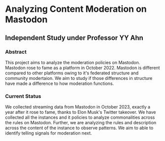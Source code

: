 <h1>Analyzing Content Moderation on Mastodon</h1>
<h2>Independent Study under Professor YY Ahn</h2>
<h3>Abstract</h3>
<p>This project aims to analyze the moderation policies on Mastodon. 
  Mastodon rose to fame as a platform in October 2022. 
  Mastodon is different compared to other platforms owing to it's federated structure and community modertaion.
We aim to study if those differences in structure have made a difference to how moderation functions.</p>

<h3>Current Status</h3>
<p>We collected streaming data from Mastodon in October 2023, exactly a year after it rose to fame, thanks to Elon Musk's Twitter takeover.
We have collected all the instances and it policies to analyze commonalities across the rules on Mastodon.
Further, we are analyzing the rules and description across the content of the instance to observe patterns.
We aim to able to identify telling signals for moderation next.</p>
